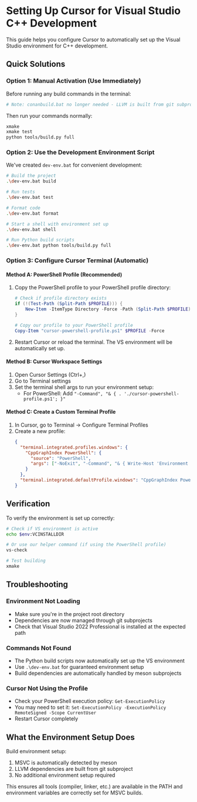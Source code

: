 # Setting Up Cursor for Visual Studio C++ Development

This guide helps you configure Cursor to automatically set up the Visual Studio environment for C++ development.

## Quick Solutions

### Option 1: Manual Activation (Use Immediately)
Before running any build commands in the terminal:
```bash
# Note: conanbuild.bat no longer needed - LLVM is built from git subproject
```
Then run your commands normally:
```bash
xmake
xmake test
python tools/build.py full
```

### Option 2: Use the Development Environment Script
We've created `dev-env.bat` for convenient development:
```bash
# Build the project
.\dev-env.bat build

# Run tests
.\dev-env.bat test

# Format code
.\dev-env.bat format

# Start a shell with environment set up
.\dev-env.bat shell

# Run Python build scripts
.\dev-env.bat python tools/build.py full
```

### Option 3: Configure Cursor Terminal (Automatic)

#### Method A: PowerShell Profile (Recommended)
1. Copy the PowerShell profile to your PowerShell profile directory:
   ```powershell
   # Check if profile directory exists
   if (!(Test-Path (Split-Path $PROFILE))) {
       New-Item -ItemType Directory -Force -Path (Split-Path $PROFILE)
   }
   
   # Copy our profile to your PowerShell profile
   Copy-Item "cursor-powershell-profile.ps1" $PROFILE -Force
   ```

2. Restart Cursor or reload the terminal. The VS environment will be automatically set up.

#### Method B: Cursor Workspace Settings
1. Open Cursor Settings (Ctrl+,)
2. Go to Terminal settings
3. Set the terminal shell args to run your environment setup:
   - For PowerShell: Add `"-Command", "& { . './cursor-powershell-profile.ps1'; }"`

#### Method C: Create a Custom Terminal Profile
1. In Cursor, go to Terminal -> Configure Terminal Profiles
2. Create a new profile:
   ```json
   {
     "terminal.integrated.profiles.windows": {
       "CppGraphIndex PowerShell": {
         "source": "PowerShell",
         "args": ["-NoExit", "-Command", "& { Write-Host 'Environment ready for development!' -ForegroundColor Green }"]
       }
     },
     "terminal.integrated.defaultProfile.windows": "CppGraphIndex PowerShell"
   }
   ```

## Verification

To verify the environment is set up correctly:
```bash
# Check if VS environment is active
echo $env:VCINSTALLDIR

# Or use our helper command (if using the PowerShell profile)
vs-check

# Test building
xmake
```

## Troubleshooting

### Environment Not Loading
- Make sure you're in the project root directory
- Dependencies are now managed through git subprojects
- Check that Visual Studio 2022 Professional is installed at the expected path

### Commands Not Found
- The Python build scripts now automatically set up the VS environment
- Use `.\dev-env.bat` for guaranteed environment setup
- Build dependencies are automatically handled by meson subprojects

### Cursor Not Using the Profile
- Check your PowerShell execution policy: `Get-ExecutionPolicy`
- You may need to set it: `Set-ExecutionPolicy -ExecutionPolicy RemoteSigned -Scope CurrentUser`
- Restart Cursor completely

## What the Environment Setup Does

Build environment setup:
1. MSVC is automatically detected by meson
2. LLVM dependencies are built from git subproject
3. No additional environment setup required

This ensures all tools (compiler, linker, etc.) are available in the PATH and environment variables are correctly set for MSVC builds.